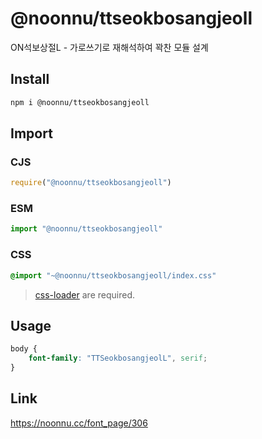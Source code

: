 # @noonnu/ttseokbosangjeoll
ON석보상절L - 가로쓰기로 재해석하여 꽉찬 모듈 설계

## Install
```sh
npm i @noonnu/ttseokbosangjeoll
```
## Import
### CJS
```js
require("@noonnu/ttseokbosangjeoll")
```
### ESM
```js
import "@noonnu/ttseokbosangjeoll"
```
### CSS 
```css
@import "~@noonnu/ttseokbosangjeoll/index.css"
```
> [css-loader](https://github.com/webpack-contrib/css-loader) are required.

## Usage
```css
body {
    font-family: "TTSeokbosangjeolL", serif;
}
```

## Link
https://noonnu.cc/font_page/306
